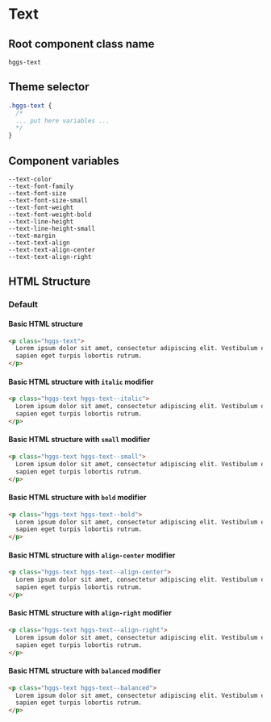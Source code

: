 # Text

## Root component class name

`hggs-text`

## Theme selector

```css
.hggs-text {
  /*
  ... put here variables ...
  */
}
```

## Component variables

```
--text-color
--text-font-family
--text-font-size
--text-font-size-small
--text-font-weight
--text-font-weight-bold
--text-line-height
--text-line-height-small
--text-margin
--text-text-align
--text-text-align-center
--text-text-align-right
```

## HTML Structure

### Default

#### Basic HTML structure

```html
<p class="hggs-text">
  Lorem ipsum dolor sit amet, consectetur adipiscing elit. Vestibulum euismod
  sapien eget turpis lobortis rutrum.
</p>
```

#### Basic HTML structure with `italic` modifier

```html
<p class="hggs-text hggs-text--italic">
  Lorem ipsum dolor sit amet, consectetur adipiscing elit. Vestibulum euismod
  sapien eget turpis lobortis rutrum.
</p>
```

#### Basic HTML structure with `small` modifier

```html
<p class="hggs-text hggs-text--small">
  Lorem ipsum dolor sit amet, consectetur adipiscing elit. Vestibulum euismod
  sapien eget turpis lobortis rutrum.
</p>
```

#### Basic HTML structure with `bold` modifier

```html
<p class="hggs-text hggs-text--bold">
  Lorem ipsum dolor sit amet, consectetur adipiscing elit. Vestibulum euismod
  sapien eget turpis lobortis rutrum.
</p>
```

#### Basic HTML structure with `align-center` modifier

```html
<p class="hggs-text hggs-text--align-center">
  Lorem ipsum dolor sit amet, consectetur adipiscing elit. Vestibulum euismod
  sapien eget turpis lobortis rutrum.
</p>
```

#### Basic HTML structure with `align-right` modifier

```html
<p class="hggs-text hggs-text--align-right">
  Lorem ipsum dolor sit amet, consectetur adipiscing elit. Vestibulum euismod
  sapien eget turpis lobortis rutrum.
</p>
```

#### Basic HTML structure with `balanced` modifier

```html
<p class="hggs-text hggs-text--balanced">
  Lorem ipsum dolor sit amet, consectetur adipiscing elit. Vestibulum euismod
  sapien eget turpis lobortis rutrum.
</p>
```
